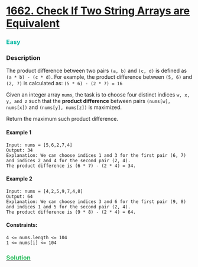 # [1662. Check If Two String Arrays are Equivalent](https://leetcode.com/problems/check-if-two-string-arrays-are-equivalent/)

### <span style="color:rgb(0, 184, 163)">Easy</span>

### Description

The product difference between two pairs `(a, b)` and `(c, d)` is defined as `(a * b) - (c * d)`.
For example, the product difference between `(5, 6)` and `(2, 7)` is calculated as:
`(5 * 6) - (2 * 7) = 16`

Given an integer array `nums`, the task is to choose four distinct indices `w, x, y, and z` such that the **product difference** 
between pairs `(nums[w], nums[x])` and `(nums[y], nums[z])` is maximized.

Return the maximum such product difference.

#### Example 1

```plaintext
Input: nums = [5,6,2,7,4]
Output: 34
Explanation: We can choose indices 1 and 3 for the first pair (6, 7) and indices 2 and 4 for the second pair (2, 4).
The product difference is (6 * 7) - (2 * 4) = 34.
```

#### Example 2

```plaintext
Input: nums = [4,2,5,9,7,4,8]
Output: 64
Explanation: We can choose indices 3 and 6 for the first pair (9, 8) and indices 1 and 5 for the second pair (2, 4).
The product difference is (9 * 8) - (2 * 4) = 64.
```

#### Constraints:

```plaintext
4 <= nums.length <= 104
1 <= nums[i] <= 104
```

### [<span style='color: rgb(44, 187, 93)'>Solution</span>](./solution.ts)
